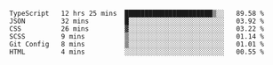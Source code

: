 <!--START_SECTION:waka-->

```text
TypeScript   12 hrs 25 mins  ██████████████████████▒░░   89.58 %
JSON         32 mins         █░░░░░░░░░░░░░░░░░░░░░░░░   03.92 %
CSS          26 mins         ▓░░░░░░░░░░░░░░░░░░░░░░░░   03.22 %
SCSS         9 mins          ▒░░░░░░░░░░░░░░░░░░░░░░░░   01.14 %
Git Config   8 mins          ▒░░░░░░░░░░░░░░░░░░░░░░░░   01.01 %
HTML         4 mins          ░░░░░░░░░░░░░░░░░░░░░░░░░   00.55 %
```

<!--END_SECTION:waka-->


<!--
**Leorio21/Leorio21** is a ✨ _special_ ✨ repository because its `README.md` (this file) appears on your GitHub profile.

Here are some ideas to get you started:

- 🔭 I’m currently working on ...
- 🌱 I’m currently learning ...
- 👯 I’m looking to collaborate on ...
- 🤔 I’m looking for help with ...
- 💬 Ask me about ...
- 📫 How to reach me: ...
- 😄 Pronouns: ...
- ⚡ Fun fact: ...
-->

